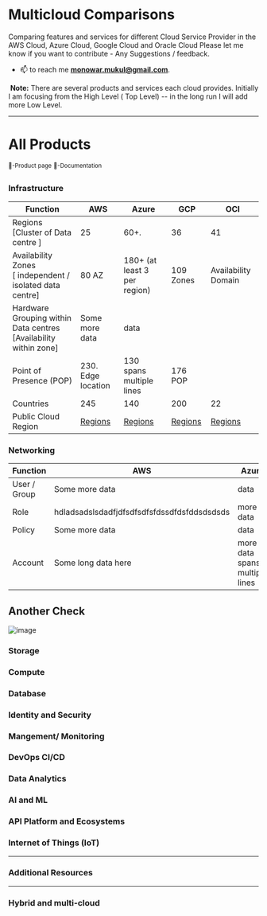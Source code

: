 
# Multicloud Comparisons

Comparing features and services for different Cloud Service Provider in the AWS Cloud, Azure Cloud, Google Cloud and Oracle Cloud
Please let me know if you want to contribute - Any Suggestions / feedback.

- 📫 to reach me **monowar.mukul@gmail.com**. 

​
**Note:** There are several products and services each cloud provides. Initially I am focusing from the High Level ( Top Level) -- in the long run I will add more Low Level. 

----------------------------
# All Products
<sup>:link:-Product page</sup>
<sup>:page_facing_up:-Documentation</sup>

### Infrastructure 
| Function  |AWS | Azure | GCP | OCI |
| --------  | ------------------- | --------------------- |------------------- | --------------------- |
| Regions <br /> [Cluster of Data centre ]  | 25      | 60+.              | 36  | 41  |
| Availability Zones <br /> [ independent / isolated data centre]     |80 AZ  | 180+ (at least 3 per region)   | 109  Zones   | Availability Domain 
|Hardware Grouping  within Data centres <br /> [Availability within zone] | Some more data      | data                  | 
| Point of Presence (POP)  | 230. Edge location  | 130 <br /> spans multiple lines           | 176 POP | |
| Countries | 245    | 140             | 200 | 22 |
| Public Cloud Region  | [ Regions ](https://aws.amazon.com/about-aws/global-infrastructure/regions_az/)   | [ Regions ](https://azure.microsoft.com/en-us/explore/global-infrastructure/geographies/#overview)         | [ Regions ](https://cloud.google.com/about/locations)|  [ Regions ](https://www.oracle.com/cloud/public-cloud-regions/) |


### Networking 
| Function  |AWS | Azure | GCP | OCI |
| --------  | ------------------- | --------------------- |------------------- | --------------------- |
| User / Group | Some more data      | data                  | 
| Role     |hdladsadslsdadfjdfsdfsdfsfdssdfdsfddsdsdsds  | more data             | ignored
|Policy | Some more data      | data                  | 
| Account    | Some long data here  | more data  <br /> spans multiple lines           | \| character


## Another Check

![image](https://user-images.githubusercontent.com/37457408/227749759-96d2f287-0475-47e1-9971-adbd18bf2c0f.png)

### Storage

### Compute

### Database 

### Identity and Security
  
### Mangement/  Monitoring

### DevOps CI/CD

### Data Analytics 

### AI and ML

### API Platform and Ecosystems   

### Internet of Things (IoT) 
 
 
----------------------------
### Additional Resources
----------------------------

### Hybrid and multi-cloud
